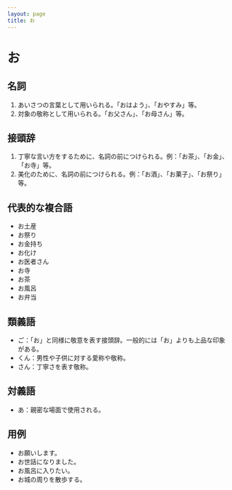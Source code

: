 ```yaml
---
layout: page
title: お
---
```

# お

## 名詞
1. あいさつの言葉として用いられる。「おはよう」、「おやすみ」等。
2. 対象の敬称として用いられる。「お父さん」、「お母さん」等。

## 接頭辞
1. 丁寧な言い方をするために、名詞の前につけられる。例：「お茶」、「お金」、「お寺」等。
2. 美化のために、名詞の前につけられる。例：「お酒」、「お菓子」、「お祭り」等。

## 代表的な複合語
- お土産
- お祭り
- お金持ち
- お化け
- お医者さん
- お寺
- お茶
- お風呂
- お弁当

## 類義語
- ご：「お」と同様に敬意を表す接頭辞。一般的には「お」よりも上品な印象がある。
- くん：男性や子供に対する愛称や敬称。
- さん：丁寧さを表す敬称。

## 対義語
- あ：親密な場面で使用される。

## 用例
- お願いします。
- お世話になりました。
- お風呂に入りたい。
- お城の周りを散歩する。